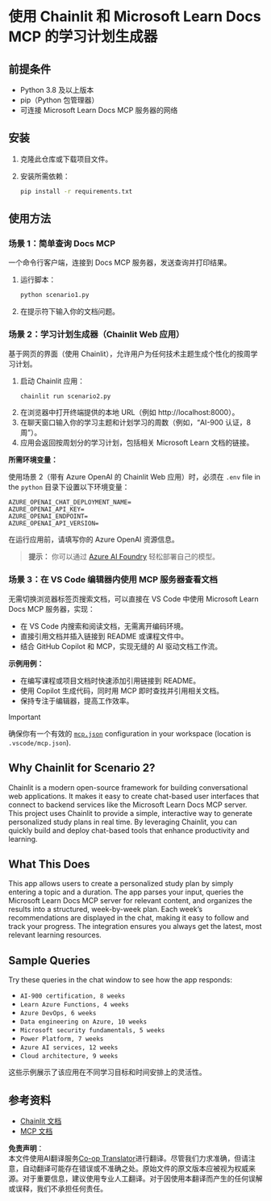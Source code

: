 <!--
CO_OP_TRANSLATOR_METADATA:
{
  "original_hash": "a05fb941810e539147fec53aaadbb6fd",
  "translation_date": "2025-06-21T14:27:08+00:00",
  "source_file": "09-CaseStudy/docs-mcp/solution/python/README.md",
  "language_code": "zh"
}
-->
# 使用 Chainlit 和 Microsoft Learn Docs MCP 的学习计划生成器

## 前提条件

- Python 3.8 及以上版本
- pip（Python 包管理器）
- 可连接 Microsoft Learn Docs MCP 服务器的网络

## 安装

1. 克隆此仓库或下载项目文件。
2. 安装所需依赖：

   ```bash
   pip install -r requirements.txt
   ```

## 使用方法

### 场景 1：简单查询 Docs MCP  
一个命令行客户端，连接到 Docs MCP 服务器，发送查询并打印结果。

1. 运行脚本：  
   ```bash
   python scenario1.py
   ```
2. 在提示符下输入你的文档问题。

### 场景 2：学习计划生成器（Chainlit Web 应用）  
基于网页的界面（使用 Chainlit），允许用户为任何技术主题生成个性化的按周学习计划。

1. 启动 Chainlit 应用：  
   ```bash
   chainlit run scenario2.py
   ```
2. 在浏览器中打开终端提供的本地 URL（例如 http://localhost:8000）。
3. 在聊天窗口输入你的学习主题和计划学习的周数（例如，“AI-900 认证，8 周”）。
4. 应用会返回按周划分的学习计划，包括相关 Microsoft Learn 文档的链接。

**所需环境变量：**

使用场景 2（带有 Azure OpenAI 的 Chainlit Web 应用）时，必须在 `.env` file in the `python` 目录下设置以下环境变量：

```
AZURE_OPENAI_CHAT_DEPLOYMENT_NAME=
AZURE_OPENAI_API_KEY=
AZURE_OPENAI_ENDPOINT=
AZURE_OPENAI_API_VERSION=
```

在运行应用前，请填写你的 Azure OpenAI 资源信息。

> **提示：** 你可以通过 [Azure AI Foundry](https://ai.azure.com/) 轻松部署自己的模型。

### 场景 3：在 VS Code 编辑器内使用 MCP 服务器查看文档

无需切换浏览器标签页搜索文档，可以直接在 VS Code 中使用 Microsoft Learn Docs MCP 服务器，实现：

- 在 VS Code 内搜索和阅读文档，无需离开编码环境。
- 直接引用文档并插入链接到 README 或课程文件中。
- 结合 GitHub Copilot 和 MCP，实现无缝的 AI 驱动文档工作流。

**示例用例：**  
- 在编写课程或项目文档时快速添加引用链接到 README。  
- 使用 Copilot 生成代码，同时用 MCP 即时查找并引用相关文档。  
- 保持专注于编辑器，提高工作效率。

> [!IMPORTANT]  
> 确保你有一个有效的 [`mcp.json`](../../../../../../09-CaseStudy/docs-mcp/solution/scenario3/mcp.json) configuration in your workspace (location is `.vscode/mcp.json`).

## Why Chainlit for Scenario 2?

Chainlit is a modern open-source framework for building conversational web applications. It makes it easy to create chat-based user interfaces that connect to backend services like the Microsoft Learn Docs MCP server. This project uses Chainlit to provide a simple, interactive way to generate personalized study plans in real time. By leveraging Chainlit, you can quickly build and deploy chat-based tools that enhance productivity and learning.

## What This Does

This app allows users to create a personalized study plan by simply entering a topic and a duration. The app parses your input, queries the Microsoft Learn Docs MCP server for relevant content, and organizes the results into a structured, week-by-week plan. Each week’s recommendations are displayed in the chat, making it easy to follow and track your progress. The integration ensures you always get the latest, most relevant learning resources.

## Sample Queries

Try these queries in the chat window to see how the app responds:

- `AI-900 certification, 8 weeks`
- `Learn Azure Functions, 4 weeks`
- `Azure DevOps, 6 weeks`
- `Data engineering on Azure, 10 weeks`
- `Microsoft security fundamentals, 5 weeks`
- `Power Platform, 7 weeks`
- `Azure AI services, 12 weeks`
- `Cloud architecture, 9 weeks`

这些示例展示了该应用在不同学习目标和时间安排上的灵活性。

## 参考资料

- [Chainlit 文档](https://docs.chainlit.io/)
- [MCP 文档](https://github.com/MicrosoftDocs/mcp)

**免责声明**：  
本文件使用AI翻译服务[Co-op Translator](https://github.com/Azure/co-op-translator)进行翻译。尽管我们力求准确，但请注意，自动翻译可能存在错误或不准确之处。原始文件的原文版本应被视为权威来源。对于重要信息，建议使用专业人工翻译。对于因使用本翻译而产生的任何误解或误释，我们不承担任何责任。
